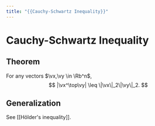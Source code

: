 ```yaml
---
title: "{{Cauchy-Schwartz Inequality}}"
---
```

# Cauchy-Schwartz Inequality
## Theorem
For any vectors $\vx,\vy \in \Rb^n$,
$$
|\vx^\top\vy| \leq \|\vx\|_2\|\vy\|_2.
$$

## Generalization
See [[Hölder's inequality]].